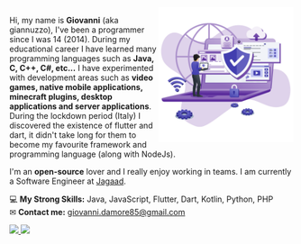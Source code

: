 <img class="floating" src="https://raw.githubusercontent.com/giannuzzoexe/giannuzzoexe/main/img_gh_giannuzzoexe.png" min-width="auto" max-width="300px" width="240px" align="right" alt="Computer Image">

<p align="left"> 
Hi, my name is <strong>Giovanni</strong> (aka giannuzzo), I've been a programmer since I was 14 (2014). During my educational career I have learned many programming languages such as <strong>Java, C, C++, C#, etc...</strong> I have experimented with development areas such as <strong>video games, native mobile applications, minecraft plugins, desktop applications and server applications</strong>. During the lockdown period (Italy) I discovered the existence of flutter and dart, it didn't take long for them to become my favourite framework and programming language (along with NodeJs).

I'm an <strong>open-source</strong> lover and I really enjoy working in teams.
I am currently a Software Engineer at <a href="https://jagaad.it">Jagaad</a>.
</p>

💻 <strong>My Strong Skills:</strong> Java, JavaScript, Flutter, Dart, Kotlin, Python, PHP<br/>
✉ <strong>Contact me:</strong> giovanni.damore85@gmail.com

<div>
  <a href="https://github.com/giannuzzoexe">
  <img height="150em" width="auto" src="https://github-readme-stats.vercel.app/api?username=giannuzzoexe&show_icons=true&count_private=true&theme=jolly"/>
  <img height="150em" width="auto" src="https://github-readme-stats.vercel.app/api/top-langs/?username=giannuzzoexe&langs_count=8&theme=jolly"/>
  </a>
</div>
